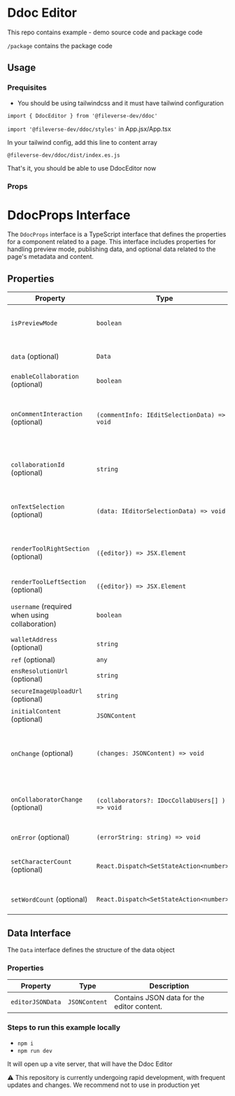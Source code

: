 # Ddoc Editor

This repo contains example - demo source code and package code

`/package` contains the package code

## Usage

### Prequisites

- You should be using tailwindcss and it must have tailwind configuration

`import { DdocEditor } from '@fileverse-dev/ddoc'`

`import '@fileverse-dev/ddoc/styles'` in App.jsx/App.tsx

In your tailwind config, add this line to content array

`@fileverse-dev/ddoc/dist/index.es.js`

That's it, you should be able to use DdocEditor now

### Props

# DdocProps Interface

The `DdocProps` interface is a TypeScript interface that defines the properties for a component related to a page. This interface includes properties for handling preview mode, publishing data, and optional data related to the page's metadata and content.

## Properties

| Property                                       | Type                                           | Description                                                                                            |
| ---------------------------------------------- | ---------------------------------------------- |--------------------------------------------------------------------------------------------------------|
| `isPreviewMode`                                | `boolean`                                      | Indicates whether the page is in preview mode or not.                                                  |
| `data` (optional)                              | `Data`                                         | Optional property holding data related to the page.                                                    |
| `enableCollaboration` (optional)               | `boolean`                                      | Optional property to enable collaboration                                                              |
| `onCommentInteraction` (optional)              | `(commentInfo: IEditSelectionData) => void`    | Optional function that get's called whenever there is a mouse-over and click interaction on a comment  |
| `collaborationId` (optional)                   | `string`                                       | When using enableCollaboration, you need to provide collaborationId, it can be uuid of doc             |
| `onTextSelection` (optional)                   | `(data: IEditorSelectionData) => void`         | Function called when a text is selected on the editor                                                  |
| `renderToolRightSection` (optional)            | `({editor}) => JSX.Element`                    | Function that render the right section of the toolbar. it calls the function with the editor instance  |
| `renderToolLeftSection` (optional)             | `({editor}) => JSX.Element`                    | Accept a react component                                                                               |
| `username` (required when using collaboration) | `boolean`                                      | Takes a username which can be used by collaboration cursor                                             |
| `walletAddress` (optional)                     | `string `                                      | Takes a wallet address                                                                                 |
| `ref` (optional)                               | `any`                                          | Gets editor instance                                                                                   |
| `ensResolutionUrl` (optional)                  | `string`                                       | Api Url for resolving ens names                                                                        |
| `secureImageUploadUrl` (optional)              | `string`                                       | Api Url for secure image upload                                                                        |
| `initialContent` (optional)                    | `JSONContent`                                  | Initial content of the editor                                                                          |
| `onChange` (optional)                          | `(changes: JSONContent) => void`               | Optional function that gets triggered with the latest content of the editor on every change in the editor |
| `onCollaboratorChange` (optional)              | `(collaborators?: IDocCollabUsers[] ) => void` | Optional function that gets triggered when a user join or leave the doc during collaboration           |
| `onError` (optional)                           | `(errorString: string) => void`                | Function to call on error                                                                              |
| `setCharacterCount` (optional)                 | `React.Dispatch<SetStateAction<number>>`       | Optional. React Set State function to update Character Count                                           |
| `setWordCount` (optional)                      | `React.Dispatch<SetStateAction<number>>`       | Optional. React Set State function to update Word Count                                                |

## Data Interface

The `Data` interface defines the structure of the data object

### Properties

| Property         | Type          | Description                                |
| ---------------- | ------------- | ------------------------------------------ |
| `editorJSONData` | `JSONContent` | Contains JSON data for the editor content. |

### Steps to run this example locally

- `npm i`
- `npm run dev`

It will open up a vite server, that will have the Ddoc Editor

⚠️ This repository is currently undergoing rapid development, with frequent updates and changes. We recommend not to use in production yet
